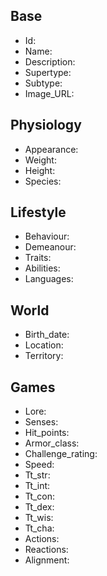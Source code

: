 ## Base
- <span class="text-field" data-tooltip="Text">Id</span>: 
- <span class="text-field" data-tooltip="Text">Name</span>: 
- <span class="text-field" data-tooltip="Text">Description</span>: 
- <span class="text-field" data-tooltip="Text">Supertype</span>: 
- <span class="text-field" data-tooltip="Text">Subtype</span>: 
- <span class="text-field" data-tooltip="Text">Image_URL</span>: 

## Physiology
- <span class="text-field" data-tooltip="Text">Appearance</span>: 
- <span class="number-field" data-tooltip="Number">Weight</span>: 
- <span class="number-field" data-tooltip="Number">Height</span>: 
- <span class="multi-link-field" data-tooltip="Multi Species">Species</span>: 

## Lifestyle
- <span class="text-field" data-tooltip="Text">Behaviour</span>: 
- <span class="text-field" data-tooltip="Text">Demeanour</span>: 
- <span class="multi-link-field" data-tooltip="Multi Trait">Traits</span>: 
- <span class="multi-link-field" data-tooltip="Multi Ability">Abilities</span>: 
- <span class="multi-link-field" data-tooltip="Multi Language">Languages</span>: 

## World
- <span class="number-field" data-tooltip="Number">Birth_date</span>: 
- <span class="link-field" data-tooltip="Single Location">Location</span>: 
- <span class="link-field" data-tooltip="Single Territory">Territory</span>: 

## Games
- <span class="text-field" data-tooltip="Text">Lore</span>: 
- <span class="text-field" data-tooltip="Text">Senses</span>: 
- <span class="number-field" data-tooltip="Number">Hit_points</span>: 
- <span class="number-field" data-tooltip="Number">Armor_class</span>: 
- <span class="number-field" data-tooltip="Number">Challenge_rating</span>: 
- <span class="number-field" data-tooltip="Number">Speed</span>: 
- <span class="number-field" data-tooltip="Number">Tt_str</span>: 
- <span class="number-field" data-tooltip="Number">Tt_int</span>: 
- <span class="number-field" data-tooltip="Number">Tt_con</span>: 
- <span class="number-field" data-tooltip="Number">Tt_dex</span>: 
- <span class="number-field" data-tooltip="Number">Tt_wis</span>: 
- <span class="number-field" data-tooltip="Number">Tt_cha</span>: 
- <span class="multi-link-field" data-tooltip="Multi Ability">Actions</span>: 
- <span class="multi-link-field" data-tooltip="Multi Construct">Reactions</span>: 
- <span class="text-field" data-tooltip="Text">Alignment</span>: 

